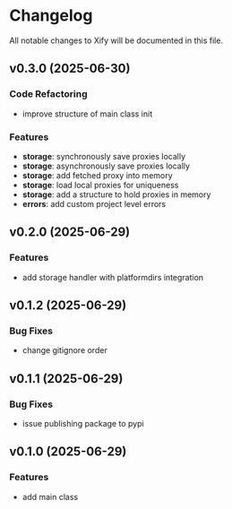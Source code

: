# Changelog

All notable changes to Xify will be documented in this file.

## v0.3.0 (2025-06-30)

### Code Refactoring

- improve structure of main class init

### Features

- **storage**: synchronously save proxies locally
- **storage**: asynchronously save proxies locally
- **storage**: add fetched proxy into memory
- **storage**: load local proxies for uniqueness
- **storage**: add a structure to hold proxies in memory
- **errors**: add custom project level errors

## v0.2.0 (2025-06-29)

### Features

- add storage handler with platformdirs integration

## v0.1.2 (2025-06-29)

### Bug Fixes

- change gitignore order

## v0.1.1 (2025-06-29)

### Bug Fixes

- issue publishing package to pypi

## v0.1.0 (2025-06-29)

### Features

- add main class
